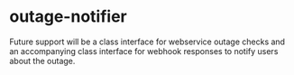 # outage-notifier
Future support will be a class interface for webservice outage checks and an accompanying class interface for webhook responses to notify users about the outage.
